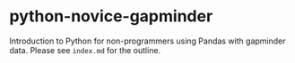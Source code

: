 # python-novice-gapminder

Introduction to Python for non-programmers using Pandas with gapminder data.
Please see `index.md` for the outline.
